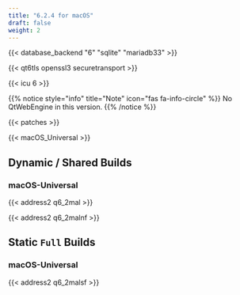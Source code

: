 ```yaml
---
title: "6.2.4 for macOS"
draft: false
weight: 2
---
```


{{< database_backend "6" "sqlite" "mariadb33" >}}

{{< qt6tls openssl3 securetransport >}}

{{< icu 6 >}}

{{% notice style="info" title="Note"  icon="fas fa-info-circle" %}}
No QtWebEngine in this version.
{{% /notice %}}

{{< patches >}}

{{< macOS_Universal >}}

## Dynamic / Shared Builds

### macOS-Universal

{{< address2 q6_2mal >}}

{{< address2 q6_2malnf >}}

## Static `Full` Builds

### macOS-Universal

{{< address2 q6_2malsf >}}
